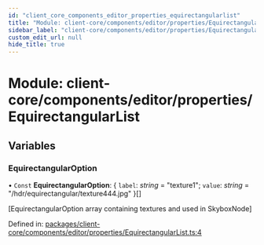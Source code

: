 ```yaml
---
id: "client_core_components_editor_properties_equirectangularlist"
title: "Module: client-core/components/editor/properties/EquirectangularList"
sidebar_label: "client-core/components/editor/properties/EquirectangularList"
custom_edit_url: null
hide_title: true
---
```


# Module: client-core/components/editor/properties/EquirectangularList

## Variables

### EquirectangularOption

• `Const` **EquirectangularOption**: { `label`: *string* = "texture1"; `value`: *string* = "/hdr/equirectangular/texture444.jpg" }[]

[EquirectangularOption array containing textures and used in SkyboxNode]

Defined in: [packages/client-core/components/editor/properties/EquirectangularList.ts:4](https://github.com/xr3ngine/xr3ngine/blob/5a0f83ed8/packages/client-core/components/editor/properties/EquirectangularList.ts#L4)
